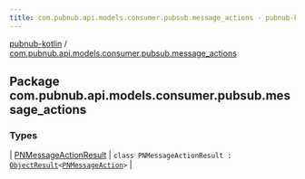 ```yaml
---
title: com.pubnub.api.models.consumer.pubsub.message_actions - pubnub-kotlin
---
```


[pubnub-kotlin](../index.html) / [com.pubnub.api.models.consumer.pubsub.message_actions](./index.html)

## Package com.pubnub.api.models.consumer.pubsub.message_actions

### Types

| [PNMessageActionResult](-p-n-message-action-result/index.html) | `class PNMessageActionResult : `[`ObjectResult`](../com.pubnub.api.models.consumer.pubsub.objects/-object-result/index.html)`<`[`PNMessageAction`](../com.pubnub.api.models.consumer.message_actions/-p-n-message-action/index.html)`>` |

